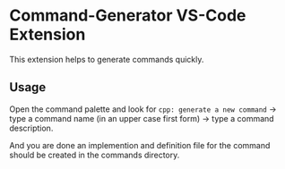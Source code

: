 # Command-Generator VS-Code Extension

This extension helps to generate commands quickly.

## Usage

Open the command palette and look for `cpp: generate a new command` -> type a command name (in an upper case first form) -> type a command description.

And you are done an implemention and definition file for the command should be created in the commands directory.

